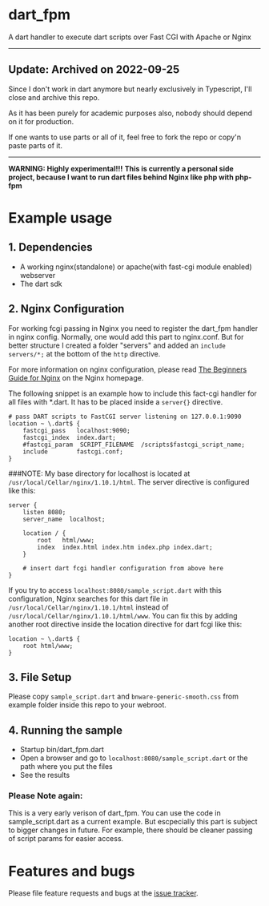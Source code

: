 # dart_fpm

A dart handler to execute dart scripts over Fast CGI with Apache or Nginx  

---

## Update: Archived on 2022-09-25 

Since I don't work in dart anymore but nearly exclusively in Typescript, I'll close and archive this repo. 

As it has been purely for academic purposes also, nobody should depend on it for production. 

If one wants to use parts or all of it, feel free to fork the repo or copy'n paste parts of it.

---

**WARNING: Highly experimental!!!**
**This is currently a personal side project, because I want to run dart files behind Nginx like php with php-fpm**

# Example usage

## 1. Dependencies

- A working nginx(standalone) or apache(with fast-cgi module enabled) webserver
- The dart sdk

## 2. Nginx Configuration

For working fcgi passing in Nginx you need to register the dart_fpm handler in nginx config.
Normally, one would add this part to nginx.conf.
But for better structure I created a folder "servers" and added an 
`include servers/*;` at the bottom of the `http` directive.

For more information on nginx configuration, please read
[The Beginners Guide for Nginx](http://nginx.org/en/docs/beginners_guide.html) on the Nginx homepage.

The following snippet is an example how to include this fact-cgi handler for all files with *.dart.
It has to be placed inside a `server{}` directive.

    # pass DART scripts to FastCGI server listening on 127.0.0.1:9090
    location ~ \.dart$ {
        fastcgi_pass   localhost:9090;
        fastcgi_index  index.dart;
        #fastcgi_param  SCRIPT_FILENAME  /scripts$fastcgi_script_name;
        include        fastcgi.conf;
    }
    
###NOTE:
My base directory for localhost is located at 
`/usr/local/Cellar/nginx/1.10.1/html`.
The server directive is configured like this: 

    server {
        listen 8080;
        server_name  localhost;
    
        location / {
            root   html/www;
            index  index.html index.htm index.php index.dart;
        }
        
        # insert dart fcgi handler configuration from above here
    }
    
If you try to access `localhost:8080/sample_script.dart` with this configuration, 
Nginx searches for this dart file in `/usr/local/Cellar/nginx/1.10.1/html` instead of 
`/usr/local/Cellar/nginx/1.10.1/html/www`. 
You can fix this by adding another root directive 
inside the location directive for dart fcgi like this: 

    location ~ \.dart$ {
        root html/www;
    }

## 3. File Setup 

Please copy `sample_script.dart` and `bnware-generic-smooth.css` from example folder inside this repo to your webroot. 

## 4. Running the sample

- Startup bin/dart_fpm.dart
- Open a browser and go to `localhost:8080/sample_script.dart` or the path where you put the files
- See the results

### Please Note again: 

This is a very early verison of dart_fpm. You can use the code in sample_script.dart as a current example. 
But escpecially this part is subject to bigger changes in future. 
For example, there should be cleaner passing of script params for easier access. 


# Features and bugs

Please file feature requests and bugs at the [issue tracker][tracker].

[tracker]: https://github.com/bjesuiter/dart_fpm/issues
